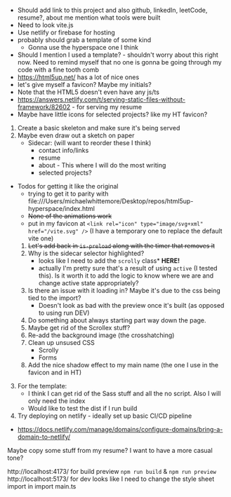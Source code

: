 * Should add link to this project and also github, linkedIn, leetCode, resume?, about me mention what tools were built
* Need to look vite.js
* Use netlify or firebase for hosting
* probably should grab a template of some kind
    * Gonna use the hyperspace one I think
* Should I mention I used a template? - shouldn't worry about this right now. Need to remind myself that no one is gonna be going through my code with a fine tooth comb
* https://html5up.net/ has a lot of nice ones
* let's give myself a favicon? Maybe my initials?
* Note that the HTML5 doesn't even have any js/ts
* https://answers.netlify.com/t/serving-static-files-without-framework/82602 - for serving my resume
* Maybe have little icons for selected projects? like my HT favicon?


1. Create a basic skeleton and make sure it's being served 
2. Maybe even draw out a sketch on paper
    * Sidecar: (will want to reorder these I think)
         - contact info/links
         - resume
         - about - This where I will do the most writing
         - selected projects?

* Todos for getting it like the original
    * trying to get it to parity with file:///Users/michaelwhittemore/Desktop/repos/html5up-hyperspace/index.html
    * ~~None of the animations work~~
    * put in my favicon at `<link rel="icon" type="image/svg+xml" href="/vite.svg" />` (I have a temporary one to replace the default vite one)
    1. ~~Let's add back in `is-preload` along with the timer that removes it~~
    2. Why is the sidecar selector highlighted? 
        - looks like I need to add the `scrolly` class* **HERE!** 
        - actually I'm pretty sure that's a result of using `active` (I tested this). Is it worth it to add the logic to know where we are and change active state appropriately? 
    3. Is there an issue with it loading in? Maybe it's due to the css being tied to the import?
        - Doesn't look as bad with the preview once it's built (as opposed to using run DEV)
    4. Do something about always starting part way down the page.
    5. Maybe get rid of the Scrollex stuff?
    5. Re-add the background image (the crosshatching)
    6. Clean up unsused CSS
        - Scrolly
        - Forms
    7. Add the nice shadow effect to my main name (the one I use in the favicon and in HT)


3. For the template:
    * I think I can get rid of the Sass stuff and all the no script. Also I will only need the index
    * Would like to test the dist if I run build
4. Try deploying on netlify - ideally set up basic CI/CD pipeline

* https://docs.netlify.com/manage/domains/configure-domains/bring-a-domain-to-netlify/

Maybe copy some stuff from my resume? I want to have a more casual tone? 

http://localhost:4173/ for build preview `npm run build` & `npm run preview`
http://localhost:5173/ for dev
looks like I need to change the style sheet import in import main.ts